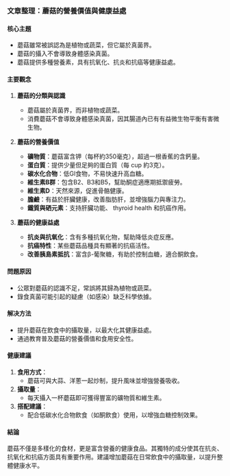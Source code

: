 ### 文章整理：蘑菇的營養價值與健康益處

#### 核心主題
- 蘑菇雖常被誤認為是植物或蔬菜，但它屬於真菌界。
- 蘑菇的攝入不會導致身體感染真菌。
- 蘑菇提供多種營養素，具有抗氧化、抗炎和抗癌等健康益處。

#### 主要觀念
1. **蘑菇的分類與認識**
   - 蘑菇屬於真菌界，而非植物或蔬菜。
   - 消費蘑菇不會導致身體感染真菌，因其腸道內已有有益微生物平衡有害微生物。

2. **蘑菇的營養價值**
   - **礦物質**：蘑菇富含钾（每杯約350毫克），超過一根香蕉的含鈣量。
   - **蛋白質**：提供少量但足夠的蛋白質（每 cup 約3克）。
   - **碳水化合物**：低GI食物，不易快速升高血糖。
   - **維生素B群**：包含B2、B3和B5，幫助酮症適應期抵禦疲勞。
   - **維生素D**：天然來源，促進骨骼健康。
   - **膽鹼**：有益於肝臟健康，改善脂肪肝，並增強腦力與專注力。
   - **鐵質與硒元素**：支持肝臟功能、 thyroid health 和抗癌作用。

3. **蘑菇的健康益處**
   - **抗炎與抗氧化**：含有多種抗氧化物，幫助降低炎症反應。
   - **抗癌特性**：某些蘑菇品種具有顯著的抗癌活性。
   - **改善胰島素抵抗**：富含β-葡聚糖，有助於控制血糖，適合酮飲食。

#### 問題原因
- 公眾對蘑菇的認識不足，常誤將其歸為植物或蔬菜。
- 錄食真菌可能引起的疑慮（如感染）缺乏科學依據。

#### 解决方法
- 提升蘑菇在飲食中的攝取量，以最大化其健康益處。
- 通過教育普及蘑菇的營養價值和食用安全性。

#### 健康建議
1. **食用方式**：
   - 蘑菇可與大蒜、洋蔥一起炒制，提升風味並增強營養吸收。
2. **攝取量**：
   - 每天攝入一杯蘑菇即可獲得豐富的礦物質和維生素。
3. **搭配建議**：
   - 配合低碳水化合物飲食（如酮飲食）使用，以增強血糖控制效果。

#### 結論
蘑菇不僅是多樣化的食材，更是富含營養的健康食品。其獨特的成分使其在抗炎、抗氧化和抗癌方面具有重要作用。建議增加蘑菇在日常飲食中的攝取量，以提升整體健康水平。